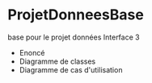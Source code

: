 # ProjetDonneesBase
base pour le projet données Interface 3

- Enoncé 
- Diagramme de classes
- Diagramme de cas d'utilisation
